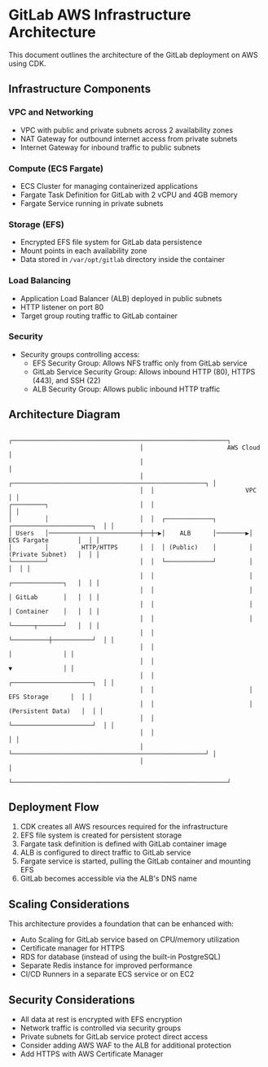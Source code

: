 # GitLab AWS Infrastructure Architecture

This document outlines the architecture of the GitLab deployment on AWS using CDK.

## Infrastructure Components

### VPC and Networking
- VPC with public and private subnets across 2 availability zones
- NAT Gateway for outbound internet access from private subnets
- Internet Gateway for inbound traffic to public subnets

### Compute (ECS Fargate)
- ECS Cluster for managing containerized applications
- Fargate Task Definition for GitLab with 2 vCPU and 4GB memory
- Fargate Service running in private subnets

### Storage (EFS)
- Encrypted EFS file system for GitLab data persistence
- Mount points in each availability zone
- Data stored in `/var/opt/gitlab` directory inside the container

### Load Balancing
- Application Load Balancer (ALB) deployed in public subnets
- HTTP listener on port 80
- Target group routing traffic to GitLab container

### Security
- Security groups controlling access:
  - EFS Security Group: Allows NFS traffic only from GitLab service
  - GitLab Service Security Group: Allows inbound HTTP (80), HTTPS (443), and SSH (22)
  - ALB Security Group: Allows public inbound HTTP traffic

## Architecture Diagram

```
                                    ┌───────────────────────────────────────────────────────────┐
                                    │                       AWS Cloud                           │
                                    │                                                           │
                                    │  ┌─────────────────────────────────────────────────────┐ │
                                    │  │                         VPC                         │ │
┌─────────┐                         │  │                                                     │ │
│         │                         │  │  ┌─────────────┐         ┌──────────────────────┐  │ │
│ Users   │─────────────────────────┼──┼─▶│    ALB      │────────▶│   ECS Fargate        │  │ │
│         │         HTTP/HTTPS      │  │  │ (Public)    │         │   (Private Subnet)   │  │ │
└─────────┘                         │  │  └─────────────┘         │                      │  │ │
                                    │  │                          │   ┌──────────────┐   │  │ │
                                    │  │                          │   │ GitLab       │   │  │ │
                                    │  │                          │   │ Container    │   │  │ │
                                    │  │                          │   └──────┬───────┘   │  │ │
                                    │  │                          └──────────┼───────────┘  │ │
                                    │  │                                     │              │ │
                                    │  │                                     ▼              │ │
                                    │  │                          ┌──────────────────────┐  │ │
                                    │  │                          │     EFS Storage      │  │ │
                                    │  │                          │  (Persistent Data)   │  │ │
                                    │  │                          └──────────────────────┘  │ │
                                    │  │                                                     │ │
                                    │  └─────────────────────────────────────────────────────┘ │
                                    │                                                           │
                                    └───────────────────────────────────────────────────────────┘
```

## Deployment Flow

1. CDK creates all AWS resources required for the infrastructure
2. EFS file system is created for persistent storage
3. Fargate task definition is defined with GitLab container image
4. ALB is configured to direct traffic to GitLab service
5. Fargate service is started, pulling the GitLab container and mounting EFS
6. GitLab becomes accessible via the ALB's DNS name

## Scaling Considerations

This architecture provides a foundation that can be enhanced with:

- Auto Scaling for GitLab service based on CPU/memory utilization
- Certificate manager for HTTPS
- RDS for database (instead of using the built-in PostgreSQL)
- Separate Redis instance for improved performance
- CI/CD Runners in a separate ECS service or on EC2

## Security Considerations

- All data at rest is encrypted with EFS encryption
- Network traffic is controlled via security groups
- Private subnets for GitLab service protect direct access
- Consider adding AWS WAF to the ALB for additional protection
- Add HTTPS with AWS Certificate Manager 